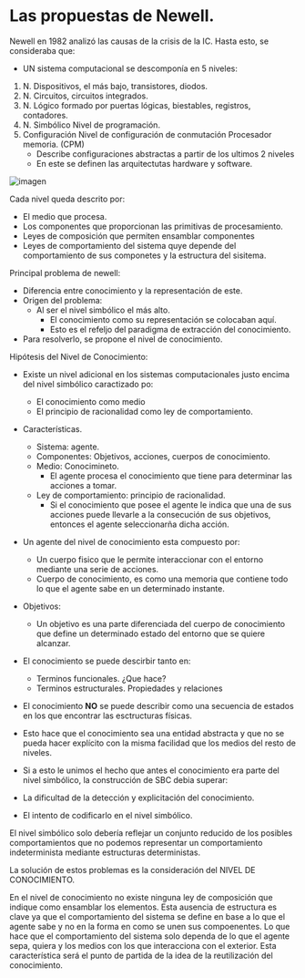 # Las propuestas de Newell.

Newell en 1982 analizó las causas de la crisis de la IC. Hasta esto, se consideraba que:
- UN sistema computacional se descomponía en 5 niveles:
1. N. Dispositivos, el más bajo, transistores, diodos.
2. N. Circuitos, circuitos integrados.
3. N. Lógico formado por puertas lógicas, biestables, registros, contadores.
4. N. Simbólico Nivel de programación.
5. Configuración Nivel de configuración de conmutación Procesador memoria. (CPM)
    - Describe configuraciones abstractas a partir de los ultimos 2 niveles
    - En este se definen las arquitectutas hardware y software.

![imagen](https://user-images.githubusercontent.com/55484111/115211730-25222a00-a100-11eb-9da1-2ea0d9bcc352.png)


Cada nivel queda descrito por:
- El medio que procesa.
- Los componentes que proporcionan las primitivas de procesamiento.
- Leyes de composición que permiten ensamblar componentes
- Leyes de comportamiento del sistema quye depende del comportamiento de sus componetes y la estructura del sisitema.

Principal problema de newell:
- Diferencia entre conocimiento y la representación de este.
- Origen del problema:
  - Al ser el nivel simbólico el más alto.
    - El conocimiento como su representación se colocaban aquí.
    - Esto es el refeljo del paradigma de extracción del conocimiento. 
- Para resolverlo, se propone el nivel de conocimiento.

Hipótesis del Nivel de Conocimiento:
- Existe un nivel adicional en los sistemas computacionales justo encima del nivel simbólico caractizado po:
  - El conocimiento como medio
  - El principio de racionalidad como ley de comportamiento.

- Características.
  - Sistema: agente.
  - Componentes: Objetivos, acciones, cuerpos de conocimiento.
  - Medio: Conocimineto.
    - El agente procesa el conocimiento que tiene para determinar las acciones a tomar.
  - Ley de comportamiento: principio de racionalidad.
    - Si el conocimiento que posee el agente le indica que una de sus acciones puede llevarle a la 
      consecución de sus objetivos, entonces el agente seleccionarña dicha acción. 
      
- Un agente del nivel de conocimiento esta compuesto por:
  - Un cuerpo fisico que le permite interaccionar con el entorno mediante una serie de acciones.
  - Cuerpo de conocimiento, es como una memoria que contiene todo lo que el agente sabe en un 
    determinado instante. 
- Objetivos:
  - Un objetivo es una parte diferenciada del cuerpo de conocimiento que define un determinado estado del entorno
    que se quiere alcanzar.

- El conocimiento se puede descirbir tanto en:
  - Terminos funcionales. ¿Que hace? 
  - Terminos estructurales. Propiedades y relaciones

- El conocimiento **NO** se puede describir como una secuencia de estados en los que encontrar las esctructuras físicas.
- Esto hace que el conocimiento sea una entidad abstracta y que no se pueda hacer explícito con la misma facilidad que los medios del resto de niveles.

- Si a esto le unimos el hecho que antes el conocimiento era parte del nivel simbólico, la construcción de SBC debia superar:
- La dificultad de la detección y explicitación del conocimiento.
- El intento de codificarlo en el nivel simbólico.

El nivel simbólico solo debería reflejar un conjunto reducido de los posibles comportamientos que no podemos
representar un comportamiento indeterminista mediante estructuras deterministas.

La solución de estos problemas es la consideración del NIVEL DE CONOCIMIENTO.

En el nivel de conocimiento no existe ninguna ley de composición que indique como ensamblar los elementos.
Esta ausencia de estructura es clave ya que el comportamiento del sistema se define en base a lo que el agente sabe y no en la forma en como se unen
sus compoenentes.
Lo que hace que el comportamiento del sistema solo dependa de lo que el agente sepa, quiera y los medios con los que interacciona con el exterior.
Esta característica será el punto de partida de la idea de la reutilización del conocimiento. 










